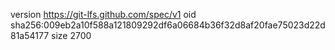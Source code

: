 version https://git-lfs.github.com/spec/v1
oid sha256:009eb2a10f588a121809292df6a06684b36f32d8af20fae75023d22d81a54177
size 2700

